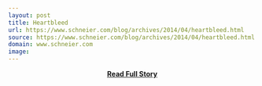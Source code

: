```yaml
---
layout: post
title: Heartbleed
url: https://www.schneier.com/blog/archives/2014/04/heartbleed.html
source: https://www.schneier.com/blog/archives/2014/04/heartbleed.html
domain: www.schneier.com
image: 
---
```


<p></p>
<center><p><a href="https://www.schneier.com/blog/archives/2014/04/heartbleed.html" style='padding:25px; font-sze:18px; font-weight: bold;'>Read Full Story</a></p></center>
